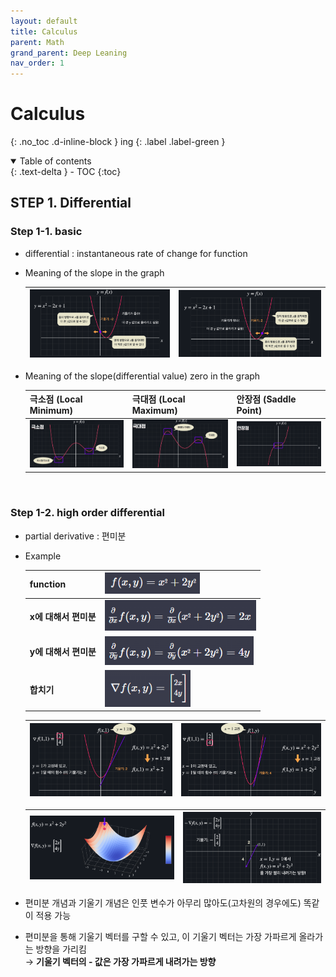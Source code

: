 ```yaml
---
layout: default
title: Calculus
parent: Math
grand_parent: Deep Leaning
nav_order: 1
---
```


# Calculus
{: .no_toc .d-inline-block }
ing
{: .label .label-green }
<details open markdown="block">
  <summary>
    Table of contents
  </summary>
  {: .text-delta }
- TOC
{:toc}
</details>

<!------------------------------------ STEP ------------------------------------>
## STEP 1. Differential

### Step 1-1. basic

 * differential :  instantaneous rate of change for function

 * Meaning of the slope in the graph

   | <img src="./../../../images/menu6-sub9-sub1-calculus/image-20230415231348915.png" alt="image-20230415231348915" style="zoom:50%;" /> | <img src="./../../../images/menu6-sub9-sub1-calculus/image-20230415231409020.png" alt="image-20230415231409020" style="zoom:50%;" /> |
   | ------------------------------------------------------------ | ------------------------------------------------------------ |

   

* Meaning of the slope(differential value) zero in the graph 

  | 극소점 (Local Minimum)                                       | 극대점 (Local Maximum)                                       | 안장점 (Saddle Point)                                        |
  | ------------------------------------------------------------ | ------------------------------------------------------------ | ------------------------------------------------------------ |
  | <img src="./../../../images/menu6-sub9-sub1-calculus/image-20230415231523043.png" alt="image-20230415231523043" style="zoom:50%;" /> | <img src="./../../../images/menu6-sub9-sub1-calculus/image-20230415231536925.png" alt="image-20230415231536925" style="zoom:50%;" /> | <img src="./../../../images/menu6-sub9-sub1-calculus/image-20230415231556758.png" alt="image-20230415231556758" style="zoom:50%;" /> |

  

<br>

### Step 1-2. high order differential

* partial derivative : 편미분

* Example

  | function              | <img src="./../../../images/menu6-sub9-sub1-calculus/image-20230415232114922.png" alt="image-20230415232114922" style="zoom:80%;" /> |
  | --------------------- | ------------------------------------------------------------ |
  | **x에 대해서 편미분** | <img src="./../../../images/menu6-sub9-sub1-calculus/image-20230415232128995.png" alt="image-20230415232128995" style="zoom:80%;" /> |
  | **y에 대해서 편미분** | <img src="./../../../images/menu6-sub9-sub1-calculus/image-20230415232147019.png" alt="image-20230415232147019" style="zoom:80%;" /> |
  | **합치기**            | <img src="./../../../images/menu6-sub9-sub1-calculus/image-20230415232213160.png" alt="image-20230415232213160" style="zoom:80%;" /> |

  | <img src="./../../../images/menu6-sub9-sub1-calculus/image-20230415232321051.png" alt="image-20230415232321051" style="zoom:65%;" /> | <img src="./../../../images/menu6-sub9-sub1-calculus/image-20230415232337685.png" alt="image-20230415232337685" style="zoom:65%;" /> |
  | ------------------------------------------------------------ | ------------------------------------------------------------ |

  | <img src="./../../../images/menu6-sub9-sub1-calculus/image-20230415232517251.png" alt="image-20230415232517251" style="zoom:65%;" /> | <img src="./../../../images/menu6-sub9-sub1-calculus/image-20230415232538608.png" alt="image-20230415232538608" style="zoom:67%;" /> |
  | ------------------------------------------------------------ | ------------------------------------------------------------ |

  

* 편미분 개념과 기울기 개념은 인풋 변수가 아무리 많아도(고차원의 경우에도) 똑같이 적용 가능
* 편미분을 통해 기울기 벡터를 구할 수 있고, 이 기울기 벡터는 가장 가파르게 올라가는 방향을 가리킴<br>→ **기울기 벡터의 - 값은 가장 가파르게 내려가는 방향**

<br>
